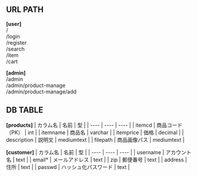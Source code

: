## URL PATH
**[user]**  
/  
/login  
/register  
/search  
/item  
/cart  

**[admin]**  
/admin  
/admin/product-manage  
/admin/product-manage/add  


## DB TABLE

**[products]**
| カラム名 | 名前 | 型 |
| ---- | ---- | ---- |
| itemcd | 商品コード（PK） | int |
| itemname | 商品名 | varchar |
| itemprice | 価格 | decimal |
| description | 説明文 | mediumtext |
| filepath | 商品画像パス | mediumtext |

**[customer]**
| カラム名 | 名前 | 型 |
| ---- | ---- | ---- |
| username | アカウント名 | text |
| email* | メールアドレス | text |
| zip | 郵便番号 | text |
| address | 住所 | text |
| passwd | ハッシュ化パスワード | text |